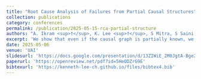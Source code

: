 ```yaml
---
title: "Root Cause Analysis of Failures from Partial Causal Structures"
collection: publications
category: conferences
permalink: /publication/2025-05-15-rca-partial-structure
authors: "A. Ikram <sup>†</sup>, K. Lee <sup>†</sup>, S Mitra, S Saini, S Bagchi, M. Kocaoglu"
excerpt: 'We show that even if the causal graph is partially known, we can identify the root-causes with a linear number of invariance tests. This is the first known result on incorporating a partial causal structure for root cause analysis.'
date: 2025-05-06
venue: 'UAI'
slidesurl: 'https://docs.google.com/presentation/d/13ZIWiE_2M0JgtA-Bge2sUDPny_z6yYwLP-IUeumSHCI/edit?usp=sharing'
paperurl: 'https://openreview.net/pdf?id=5HeODZrG9E'
bibtexurl: 'https://kenneth-lee-ch.github.io/files/bibtex4.bib'
---
```

